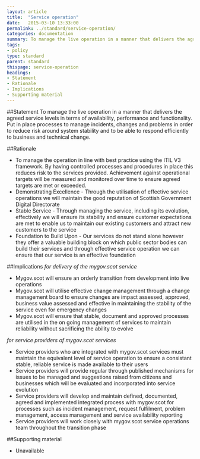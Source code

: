 ```yaml
---
layout: article
title:  "Service operation"
date:   2015-03-10 13:33:00
permalink: ../standard/service-operation/ 
categories: documentation
summary: To manage the live operation in a manner that delivers the agreed service levels in terms of availability, performance and functionality. Put in place processes to manage incidents, changes and problems in order to reduce risk around system stability and to be able to respond efficiently to business and technical change.
tags: 
- policy
type: standard
parent: standard
thispage: service-operation
headings:
- Statement
- Rationale
- Implications
- Supporting material
---
```


##Statement
To manage the live operation in a manner that delivers the agreed service levels in terms of availability, performance and functionality. Put in place processes to manage incidents, changes and problems in order to reduce risk around system stability and to be able to respond efficiently to business and technical change.

##Rationale
* To manage the operation in line with best practice using the ITIL V3 framework. By having controlled processes and procedures in place this reduces risk to the services provided. Achievement against operational targets will be measured and monitored over time to ensure agreed targets are met or exceeded.
* Demonstrating Excellence - Through the utilisation of effective service operations we will maintain the good reputation of Scottish Government Digital Directorate
* Stable Service - Through managing the service, including its evolution, effectively we will ensure its stability and ensure customer expectations are met to enable us to maintain our existing customers and attract new customers to the service
* Foundation to Build Upon - Our services do not stand alone however they offer a valuable building block on which public sector bodies can build their services and through effective service operation we can ensure that our service is an effective foundation

##Implications
*for delivery of the mygov.scot service*
* Mygov.scot will ensure an orderly transition from development into live operations
* Mygov.scot will utilise effective change management through a change management board to ensure changes are impact assessed, approved, business value assessed and effective in maintaining the stability of the service even for emergency changes
* Mygov.scot will ensure that stable, document and approved processes are utilised in the on going management of services to maintain reliability without sacrificing the ability to evolve

*for service providers of mygov.scot services*
* Service providers who are integrated with mygov.scot services must maintain the equivalent level of service operation to ensure a consistant stable, reliable service is made available to their users
* Service providers will provide regular through published mechanisms for issues to be managed and suggestions raised from citizens and businesses which will be evaluated and incorporated into service evolution
* Service providers will develop and maintain defined, documented, agreed and implemented integrated process with mygov.scot for processes such as incident management, request fulfilment, problem management, access management and service availability reporting
* Service providers will work closely with mygov.scot service operations team throughout the transition phase

##Supporting material
- Unavailable
